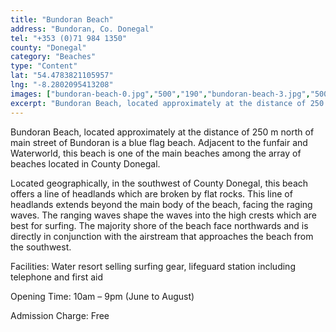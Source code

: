 ```yaml
---
title: "Bundoran Beach"
address: "Bundoran, Co. Donegal"
tel: "+353 (0)71 984 1350"
county: "Donegal"
category: "Beaches"
type: "Content"
lat: "54.4783821105957"
lng: "-8.2802095413208"
images: ["bundoran-beach-0.jpg","500","190","bundoran-beach-3.jpg","500","375","bundoran-beach-5.jpg","500","333","bundoran-beach-7.jpg","500","188","bundoran-beach-8.jpg","448","336","bundoran-beach-9.jpg","500","333"]
excerpt: "Bundoran Beach, located approximately at the distance of 250 m north of main street of Bundoran is a blue flag beach. Adjacent to the funfair and Wate..."
---
```

<p>Bundoran Beach, located approximately at the distance of 250 m north of main street of Bundoran is a blue flag beach. Adjacent to the funfair and Waterworld, this beach is one of the main beaches among the array of beaches located in County Donegal. </p>  
    <p>Located geographically, in the southwest of County Donegal, this beach offers a line of headlands which are broken by flat rocks. This line of headlands extends beyond the main body of the beach, facing the raging waves. The ranging waves shape the waves into the high crests which are best for surfing. The majority shore of the beach face northwards and is directly in conjunction with the airstream that approaches the beach from the southwest. </p>  
    <p>Facilities: Water resort selling surfing gear, lifeguard station including telephone and first aid</p> 
    <p>Opening Time: 10am &ndash; 9pm (June to August)</p> 
    <p>Admission Charge: Free</p>